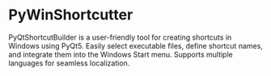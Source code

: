 # PyWinShortcutter
PyQtShortcutBuilder is a user-friendly tool for creating shortcuts in Windows using PyQt5. Easily select executable files, define shortcut names, and integrate them into the Windows Start menu. Supports multiple languages for seamless localization.
